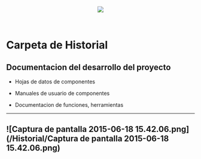 <br/>
<p align="center">
  <img src="https://avatars2.githubusercontent.com/u/15052789?v=3&s=200">
</p>
<br/>

# Carpeta de Historial

## Documentacion del desarrollo del proyecto

* Hojas de datos de componentes

* Manuales de usuario de componentes

* Documentacion de funciones, herramientas

---
![Captura de pantalla 2015-06-18 15.42.06.png](/Historial/Captura de pantalla 2015-06-18 15.42.06.png)
---

